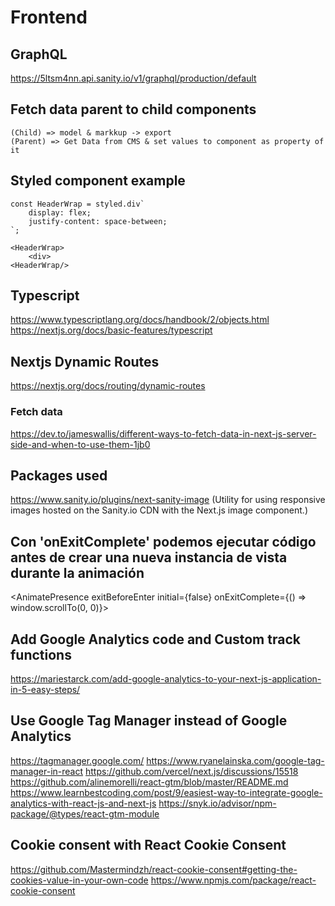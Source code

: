 # Frontend

## GraphQL
https://5ltsm4nn.api.sanity.io/v1/graphql/production/default


## Fetch data parent to child components
    
    (Child) => model & markkup -> export
    (Parent) => Get Data from CMS & set values to component as property of it

## Styled component example

    const HeaderWrap = styled.div`
        display: flex;
        justify-content: space-between;
    `;

    <HeaderWrap>
        <div>
    <HeaderWrap/>


## Typescript
https://www.typescriptlang.org/docs/handbook/2/objects.html
https://nextjs.org/docs/basic-features/typescript

## Nextjs Dynamic Routes
https://nextjs.org/docs/routing/dynamic-routes

### Fetch data
https://dev.to/jameswallis/different-ways-to-fetch-data-in-next-js-server-side-and-when-to-use-them-1jb0

## Packages used
https://www.sanity.io/plugins/next-sanity-image     (Utility for using responsive images hosted on the Sanity.io CDN with the Next.js image component.)

## Con 'onExitComplete' podemos ejecutar código antes de crear una nueva instancia de vista durante la animación
<AnimatePresence exitBeforeEnter initial={false} onExitComplete={() => window.scrollTo(0, 0)}>

## Add Google Analytics code and Custom track functions
https://mariestarck.com/add-google-analytics-to-your-next-js-application-in-5-easy-steps/

## Use Google Tag Manager instead of Google Analytics
https://tagmanager.google.com/
https://www.ryanelainska.com/google-tag-manager-in-react
https://github.com/vercel/next.js/discussions/15518
https://github.com/alinemorelli/react-gtm/blob/master/README.md
https://www.learnbestcoding.com/post/9/easiest-way-to-integrate-google-analytics-with-react-js-and-next-js
https://snyk.io/advisor/npm-package/@types/react-gtm-module

## Cookie consent with React Cookie Consent
https://github.com/Mastermindzh/react-cookie-consent#getting-the-cookies-value-in-your-own-code
https://www.npmjs.com/package/react-cookie-consent

